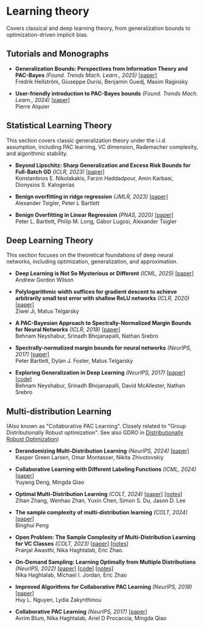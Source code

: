 # Learning theory

Covers classical and deep learning theory, from generalization bounds to optimization-driven implicit bias.

## Tutorials and Monographs

+ **Generalization Bounds: Perspectives from Information Theory and PAC-Bayes** *(Found. Trends Mach. Learn., 2025)* [[paper]](https://arxiv.org/abs/2309.04381)  
  Fredrik Hellström, Giuseppe Durisi, Benjamin Guedj, Maxim Raginsky

+ **User-friendly introduction to PAC-Bayes bounds** *(Found. Trends Mach. Learn., 2024)* [[paper]](https://arxiv.org/abs/2110.11216)  
  Pierre Alquier



## Statistical Learning Theory

This section covers classic generalization theory under the i.i.d. assumption, including PAC learning, VC dimension, Rademacher complexity, and algorithmic stability.

+ **Beyond Lipschitz: Sharp Generalization and Excess Risk Bounds for Full-Batch GD** *(ICLR, 2023)* [[paper]](https://arxiv.org/abs/2204.12446)  
  Konstantinos E. Nikolakakis, Farzin Haddadpour, Amin Karbasi, Dionysios S. Kalogerias

+ **Benign overfitting in ridge regression** *(JMLR, 2023)* [[paper]](https://arxiv.org/abs/2009.14286)  
  Alexander Tsigler, Peter L Bartlett

+ **Benign Overfitting in Linear Regression** *(PNAS, 2020)* [[paper]](https://arxiv.org/abs/1906.11300)  
  Peter L. Bartlett, Philip M. Long, Gábor Lugosi, Alexander Tsigler




## Deep Learning Theory

This section focuses on the theoretical foundations of deep neural networks, including optimization, generalization, and approximation.

+ **Deep Learning is Not So Mysterious or Different** *(ICML, 2025)* [[paper]](https://arxiv.org/abs/2503.02113)  
  Andrew Gordon Wilson

+ **Polylogarithmic width suffices for gradient descent to achieve arbitrarily small test error with shallow ReLU networks** *(ICLR, 2020)* [[paper]](https://arxiv.org/abs/1909.12292)  
  Ziwei Ji, Matus Telgarsky

+ **A PAC-Bayesian Approach to Spectrally-Normalized Margin Bounds for Neural Networks** *(ICLR, 2018)* [[paper]](https://arxiv.org/abs/1707.09564)  
  Behnam Neyshabur, Srinadh Bhojanapalli, Nathan Srebro

+ **Spectrally-normalized margin bounds for neural networks** *(NeurIPS, 2017)* [[paper]](https://arxiv.org/abs/1706.08498)  
  Peter Bartlett, Dylan J. Foster, Matus Telgarsky


+ **Exploring Generalization in Deep Learning** *(NeurIPS, 2017)* [[paper]](https://arxiv.org/abs/1706.08947) [[code]](https://github.com/bneyshabur/generalization-bounds)  
  Behnam Neyshabur, Srinadh Bhojanapalli, David McAllester, Nathan Srebro

## Multi-distribution Learning

(Also known as "Collaborative PAC Learning". Closely related to "Group Distributionally Robust optimization". See also GDRO in [Distributionally Robust Optimization](optimization.md#distributionally-robust-optimization))

+ **Derandomizing Multi-Distribution Learning** *(NeurIPS, 2024)* [[paper]](https://arxiv.org/abs/2409.17567)  
  Kasper Green Larsen, Omar Montasser, Nikita Zhivotovskiy

+ **Collaborative Learning with Different Labeling Functions** *(ICML, 2024)* [[paper]](https://arxiv.org/abs/2402.10445)  
  Yuyang Deng, Mingda Qiao

+ **Optimal Multi-Distribution Learning** *(COLT, 2024)* [[paper]](https://arxiv.org/abs/2312.05134) [[notes]](https://github.com/RaphelWei/ml_reading/issues/3)  
  Zihan Zhang, Wenhao Zhan, Yuxin Chen, Simon S. Du, Jason D. Lee

+ **The sample complexity of multi-distribution learning** *(COLT, 2024)* [[paper]](https://arxiv.org/abs/2312.04027)  
  Binghui Peng

+ **Open Problem: The Sample Complexity of Multi-Distribution
Learning for VC Classes** *(COLT, 2023)* [[paper]](https://arxiv.org/abs/2307.12135) [[notes]](https://github.com/RaphelWei/ml_reading/issues/2)  
  Pranjal Awasthi, Nika Haghtalab, Eric Zhao.

+ **On-Demand Sampling: Learning Optimally from Multiple Distributions** *(NeurIPS, 2022)* [[paper]](https://arxiv.org/abs/2210.12529) [[code]](https://github.com/ericzhao28/multidistributionlearning) [[notes]](https://github.com/RaphelWei/ml_reading/issues/1)  
  Nika Haghtalab, Michael I. Jordan, Eric Zhao

+ **Improved Algorithms for Collaborative PAC Learning** *(NeurIPS, 2018)* [[paper]](https://arxiv.org/abs/1805.08356)  
  Huy L. Nguyen, Lydia Zakynthinou

+ **Collaborative PAC Learning** *(NeurIPS, 2017)* [[paper]](https://papers.nips.cc/paper_files/paper/2017/hash/186a157b2992e7daed3677ce8e9fe40f-Abstract.html)  
  Avrim Blum, Nika Haghtalab, Ariel D Procaccia, Mingda Qiao
